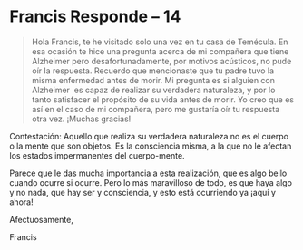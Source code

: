 # Francis Responde – 14

>Hola Francis, te he visitado solo una vez en tu casa de Temécula. En esa ocasión te hice una pregunta acerca de mi compañera que tiene Alzheimer pero desafortunadamente, por motivos acústicos, no pude oír la respuesta. Recuerdo que mencionaste que tu padre tuvo la misma enfermedad antes de morir. Mi pregunta es si alguien con Alzheimer  es capaz de realizar su verdadera naturaleza, y por lo tanto satisfacer el propósito de su vida antes de morir. Yo creo que es así en el caso de mi compañera, pero me gustaría oír tu respuesta otra vez. ¡Muchas gracias!

Contestación: Aquello que realiza su verdadera naturaleza no es el cuerpo o la mente que son objetos. Es la consciencia misma, a la que no le afectan los estados impermanentes del cuerpo-mente.

Parece que le das mucha importancia a esta realización, que es algo bello cuando ocurre si ocurre. Pero lo más maravilloso de todo, es que haya algo y no nada, que hay ser y consciencia, y esto está ocurriendo ya ¡aquí y ahora!

Afectuosamente,

Francis

